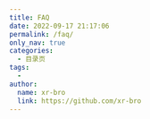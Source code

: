 ```yaml
---
title: FAQ
date: 2022-09-17 21:17:06
permalink: /faq/
only_nav: true
categories:
  - 目录页
tags:
  - 
author: 
  name: xr-bro
  link: https://github.com/xr-bro
---
```


<EmbedCraft url="https://www.craft.do/s/p9frAgtIq9jIYd"/>
